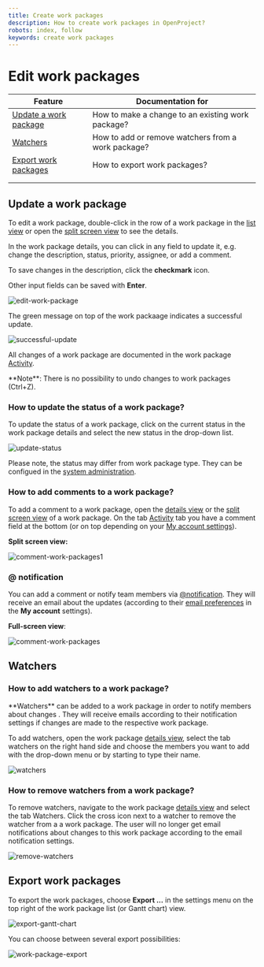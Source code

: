 ```yaml
---
title: Create work packages
description: How to create work packages in OpenProject?
robots: index, follow
keywords: create work packages
---
```


# Edit work packages

| Feature                                         | Documentation for                                  |
| ----------------------------------------------- | -------------------------------------------------- |
| [Update a work package](#update-a-work-package) | How to make a change to an existing work package?  |
| [Watchers](#watchers)                           | How to add or remove watchers from a work package? |
| [Export work packages](#export-work-packages)   | How to export work packages?                       |
|                                                 |                                                    |
|                                                 |                                                    |

## Update a work package

To edit a work package, double-click in the row of a work package in the [list view](#work-package-list-view) or open the [split screen view](#work-package-split-screen-view) to see the details.

In the work package details, you can click in any field to update it, e.g. change the description, status, priority, assignee, or add a comment. 

To save changes in the description, click the **checkmark** icon.

Other input fields can be saved with **Enter**.

![edit-work-package](edit-work-package-1566546727784.png)

The green message on top of the work packaage indicates a successful update.

![successful-update](1566546959027.png)

All changes of a work package are documented in the work package [Activity](#activity).

<div class="notice">
**Note**: There is no possibility to undo changes to work packages (Ctrl+Z).
</div>


### How to update the status of a work package?

To update the status of a work package, click on the current status in the work package details and select the new status in the drop-down list.

![update-status](1566375642243.png)

Please note, the status may differ from work package type. They can be configued in the [system administration](./system-admin-guide).

### How to add comments to a work package?

To add a comment to a work package, open the [details view](#work-package-full-screen-view) or the [split screen view](#work-package-split-screen-view) of a work package. On the tab [Activity](#activity) tab you have a comment field at the bottom (or on top depending on your [My account settings](#my-account)).

**Split screen view:**

![comment-work-packages1](comment-work-packages1.png)

### @ notification

You can add a comment or notify team members via [@notification](#notification). They will receive an email about the updates (according to their [email preferences](#email-notification) in the **My account** settings).

**Full-screen view**:

![comment-work-packages](comment-work-packages.png)

## Watchers

### How to add watchers to a work package?

<div class="glossary">
**Watchers** can be added to a work package in order to notify members about changes . They will receive emails according to their notification settings if changes are made to the respective work package.

</div>

To add watchers, open the work package [details view](#work-package-full-screen-view), select the tab watchers on the right hand side and choose the members you want to add with the drop-down menu or by starting to type their name.

![watchers](watchers.png)

### How to remove watchers from a work package?

To remove watchers, navigate to the work package [details view](#work-package-full-screen-view) and select the tab Watchers. Click the cross icon next to a watcher to remove the watcher from a a work package. The user will no longer get email notifications about changes to this work package according to the email notification settings.

![remove-watchers](remove-watchers.png)

## Export work packages

To export the work packages, choose **Export ...** in the settings menu on the top right of the work package list (or Gantt chart) view.

 ![export-gantt-chart](export-gantt-chart.png)

You can choose between several export possibilities:

![work-package-export](1567413583391.png)